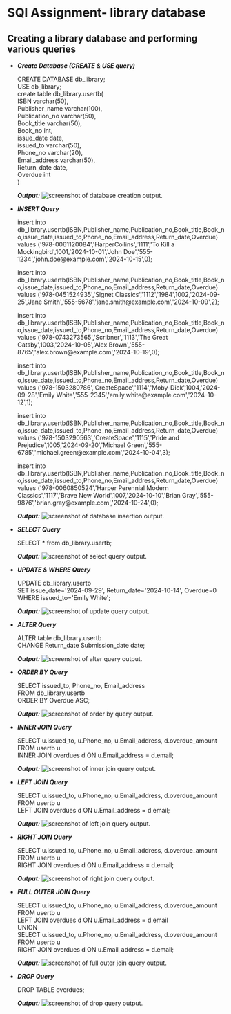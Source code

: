 # SQl Assignment- library database
## Creating a library database and performing various queries
- ***Create Database (CREATE & USE query)***   
  <p>CREATE DATABASE db_library;  <br>
  USE db_library;  <br>
  create table db_library.usertb(  <br>
  ISBN varchar(50),  <br>
  Publisher_name varchar(100),  <br>
  Publication_no varchar(50), <br> 
  Book_title varchar(50),  <br>
  Book_no int,<br>  
  issue_date date,  <br>
  issued_to varchar(50),  <br>
  Phone_no varchar(20),<br>  
  Email_address varchar(50), <br> 
  Return_date date, <br> 
  Overdue int <br> 
  ) </p>

  ***Output:***
  ![screenshot of database creation output.](https://github.com/anushkaarana/assignment-librarydb/blob/main/output/1.png)

- ***INSERT Query***
  <p>insert into db_library.usertb(ISBN,Publisher_name,Publication_no,Book_title,Book_no,issue_date,issued_to,Phone_no,Email_address,Return_date,Overdue)  <br>
  values ('978-0061120084','HarperCollins','1111','To Kill a Mockingbird',1001,'2024-10-01','John Doe','555-1234','john.doe@example.com','2024-10-15',0); </p> 

  <p>insert into db_library.usertb(ISBN,Publisher_name,Publication_no,Book_title,Book_no,issue_date,issued_to,Phone_no,Email_address,Return_date,Overdue) <br>
  values ('978-0451524935','Signet Classics','1112','1984',1002,'2024-09-25','Jane Smith','555-5678','jane.smith@example.com','2024-10-09',2);</p>

  <p>insert into db_library.usertb(ISBN,Publisher_name,Publication_no,Book_title,Book_no,issue_date,issued_to,Phone_no,Email_address,Return_date,Overdue) <br>
  values ('978-0743273565','Scribner','1113','The Great Gatsby',1003,'2024-10-05','Alex Brown','555-8765','alex.brown@example.com','2024-10-19',0);</p>

  <p>insert into db_library.usertb(ISBN,Publisher_name,Publication_no,Book_title,Book_no,issue_date,issued_to,Phone_no,Email_address,Return_date,Overdue) <br>
  values ('978-1503280786','CreateSpace','1114','Moby-Dick',1004,'2024-09-28','Emily White','555-2345','emily.white@example.com','2024-10-12',1);</p>

  <p>insert into db_library.usertb(ISBN,Publisher_name,Publication_no,Book_title,Book_no,issue_date,issued_to,Phone_no,Email_address,Return_date,Overdue) <br>
  values ('978-1503290563','CreateSpace','1115','Pride and Prejudice',1005,'2024-09-20','Michael Green','555-6785','michael.green@example.com','2024-10-04',3);</p>
  
  <p>insert into db_library.usertb(ISBN,Publisher_name,Publication_no,Book_title,Book_no,issue_date,issued_to,Phone_no,Email_address,Return_date,Overdue) <br>
  values ('978-0060850524','Harper Perennial Modern Classics','1117','Brave New World',1007,'2024-10-10','Brian Gray','555-9876','brian.gray@example.com','2024-10-24',0);</p>

  ***Output:***
  ![screenshot of database insertion output.](https://github.com/anushkaarana/assignment-librarydb/blob/main/output/2.png) 

- ***SELECT Query***
  <p> SELECT * from db_library.usertb; </p>

  ***Output:***
  ![screenshot of select query output.](https://github.com/anushkaarana/assignment-librarydb/blob/main/output/3.png)


- ***UPDATE & WHERE Query***
  <p> UPDATE db_library.usertb <br>
  SET issue_date='2024-09-29', Return_date='2024-10-14', Overdue=0 <br>
  WHERE issued_to='Emily White';
  </p>


  ***Output:***
  ![screenshot of update query output.](https://github.com/anushkaarana/assignment-librarydb/blob/main/output/4.png)

- ***ALTER Query***
  <p>
    ALTER table db_library.usertb <br>
    CHANGE Return_date Submission_date date;
  </p>

  ***Output:***
  ![screenshot of alter query output.](https://github.com/anushkaarana/assignment-librarydb/blob/main/output/5.png)

- ***ORDER BY Query***
  <p>
    SELECT issued_to, Phone_no, Email_address <br>
    FROM db_library.usertb <br>
    ORDER BY Overdue ASC; <br>
  </p>

   ***Output:***
  ![screenshot of order by query output.](https://github.com/anushkaarana/assignment-librarydb/blob/main/output/6.png)


- ***INNER JOIN Query***
  <p>
    SELECT u.issued_to, u.Phone_no, u.Email_address, d.overdue_amount <br>
    FROM usertb u <br>
    INNER JOIN overdues d ON u.Email_address = d.email; <br>
  </p>

  ***Output:***
  ![screenshot of inner join query output.](https://github.com/anushkaarana/assignment-librarydb/blob/main/output/8.png)


- ***LEFT JOIN Query***
  <p>
    SELECT u.issued_to, u.Phone_no, u.Email_address, d.overdue_amount <br>
    FROM usertb u <br>
    LEFT JOIN overdues d ON u.Email_address = d.email; <br>
  </p>

   ***Output:***
  ![screenshot of left join query output.](https://github.com/anushkaarana/assignment-librarydb/blob/main/output/9.png)


- ***RIGHT JOIN Query***
  <p>
    SELECT u.issued_to, u.Phone_no, u.Email_address, d.overdue_amount <br>
    FROM usertb u <br>
    RIGHT JOIN overdues d ON u.Email_address = d.email; <br>
  </p>

   ***Output:***
  ![screenshot of right join query output.](https://github.com/anushkaarana/assignment-librarydb/blob/main/output/10.png)


- ***FULL OUTER JOIN Query***
  <p>
    SELECT u.issued_to, u.Phone_no, u.Email_address, d.overdue_amount <br>
    FROM usertb u <br>
    LEFT JOIN overdues d ON u.Email_address = d.email <br>
    UNION <br>
    SELECT u.issued_to, u.Phone_no, u.Email_address, d.overdue_amount <br>
    FROM usertb u <br> 
    RIGHT JOIN overdues d ON u.Email_address = d.email; <br>
  </p>

  ***Output:***
  ![screenshot of full outer join query output.](https://github.com/anushkaarana/assignment-librarydb/blob/main/output/11.png)


- ***DROP Query***
  <p> DROP TABLE overdues;</p>

  ***Output:***
  ![screenshot of drop query output.](https://github.com/anushkaarana/assignment-librarydb/blob/main/output/12.png)















  
